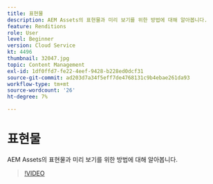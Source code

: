 ```yaml
---
title: 표현물
description: AEM Assets의 표현물과 미리 보기를 위한 방법에 대해 알아봅니다.
feature: Renditions
role: User
level: Beginner
version: Cloud Service
kt: 4496
thumbnail: 32047.jpg
topic: Content Management
exl-id: 1df0ffd7-fe22-4eef-9428-b228ed0dcf31
source-git-commit: ad203d7a34f5eff7de4768131c9b4ebae261da93
workflow-type: tm+mt
source-wordcount: '26'
ht-degree: 7%

---
```


# 표현물

AEM Assets의 표현물과 미리 보기를 위한 방법에 대해 알아봅니다.

>[!VIDEO](https://video.tv.adobe.com/v/32047/?quality=12&learn=on&hidetitle=true)
